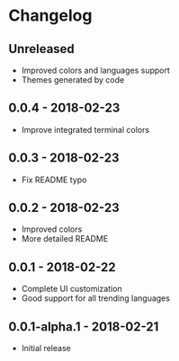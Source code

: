 # Changelog

## Unreleased

*   Improved colors and languages support
*   Themes generated by code

## 0.0.4 - 2018-02-23

*   Improve integrated terminal colors

## 0.0.3 - 2018-02-23

*   Fix README typo

## 0.0.2 - 2018-02-23

*   Improved colors
*   More detailed README

## 0.0.1 - 2018-02-22

*   Complete UI customization
*   Good support for all trending languages

## 0.0.1-alpha.1 - 2018-02-21

*   Initial release
